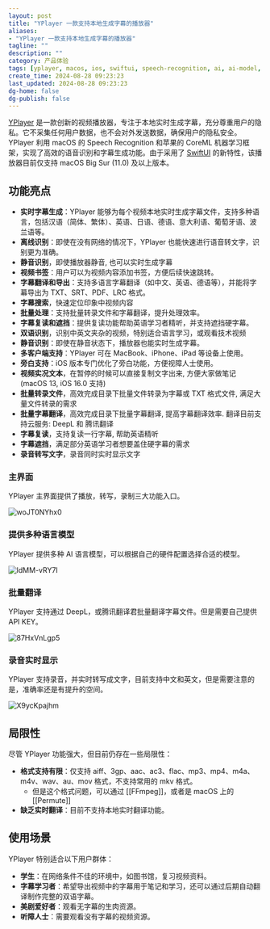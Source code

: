 ```yaml
---
layout: post
title: "YPlayer 一款支持本地生成字幕的播放器"
aliases:
- "YPlayer 一款支持本地生成字幕的播放器"
tagline: ""
description: ""
category: 产品体验
tags: [yplayer, macos, ios, swiftui, speech-recognition, ai, ai-model, ai-transcript, transcript, subtitle, subtitle-transcript]
create_time: 2024-08-28 09:23:23
last_updated: 2024-08-28 09:23:23
dg-home: false
dg-publish: false
---
```


[YPlayer](https://www.engineerdraft.com/yplayer/) 是一款创新的视频播放器，专注于本地实时生成字幕，充分尊重用户的隐私。它不采集任何用户数据，也不会对外发送数据，确保用户的隐私安全。YPlayer 利用 macOS 的 Speech Recognition 和苹果的 CoreML 机器学习框架，实现了高效的语音识别和字幕生成功能。由于采用了 [SwiftUI](https://developer.apple.com/xcode/swiftui/) 的新特性，该播放器目前仅支持 macOS Big Sur (11.0) 及以上版本。

## 功能亮点

- **实时字幕生成**：YPlayer 能够为每个视频本地实时生成字幕文件，支持多种语言，包括汉语（简体、繁体）、英语、日语、德语、意大利语、葡萄牙语、波兰语等。
- **离线识别**：即使在没有网络的情况下，YPlayer 也能快速进行语音转文字，识别更为准确。
- **静音识别**，即使播放器静音, 也可以实时生成字幕
- **视频书签**：用户可以为视频内容添加书签，方便后续快速跳转。
- **字幕翻译和导出**：支持多语言字幕翻译（如中文、英语、德语等），并能将字幕导出为 TXT、SRT、PDF、LRC 格式。
- **字幕搜索**，快速定位印象中视频内容
- **批量处理**：支持批量转录文件和字幕翻译，提升处理效率。
- **字幕复读和遮挡**：提供复读功能帮助英语学习者精听，并支持遮挡硬字幕。
- **双语识别**，识别中英文夹杂的视频，特别适合语言学习，或观看技术视频
- **静音识别**：即使在静音状态下，播放器也能实时生成字幕。
- **多客户端支持**：YPlayer 可在 MacBook、iPhone、iPad 等设备上使用。
- **旁白支持**：iOS 版本专门优化了旁白功能，方便视障人士使用。
- **视频实况文本**，在暂停的时候可以直接复制文字出来, 方便大家做笔记 (macOS 13, iOS 16.0 支持)
- **批量转录文件**，高效完成目录下批量文件转录为字幕或 TXT 格式文件, 满足大量文件转录的需求
- **批量字幕翻译**，高效完成目录下批量字幕翻译, 提高字幕翻译效率. 翻译目前支持云服务: DeepL 和 腾讯翻译
- **字幕复读**，支持复读一行字幕, 帮助英语精听
- **字幕遮挡**，满足部分英语学习者想要盖住硬字幕的需求
- **录音转写文字**，录音同时实时显示文字

### 主界面

YPlayer 主界面提供了播放，转写，录制三大功能入口。

![woJT0NYhx0](https://pic.einverne.info/images/woJT0NYhx0.png)

### 提供多种语言模型

YPlayer 提供多种 AI 语言模型，可以根据自己的硬件配置选择合适的模型。

![IdMM-vRY7I](https://pic.einverne.info/images/IdMM-vRY7I.png)

### 批量翻译

YPlayer 支持通过 DeepL，或腾讯翻译君批量翻译字幕文件。但是需要自己提供 API KEY。

![87HxVnLgp5](https://pic.einverne.info/images/87HxVnLgp5.png)

### 录音实时显示

YPlayer 支持录音，并实时转写成文字，目前支持中文和英文，但是需要注意的是，准确率还是有提升的空间。

![X9ycKpajhm](https://pic.einverne.info/images/X9ycKpajhm.png)

## 局限性

尽管 YPlayer 功能强大，但目前仍存在一些局限性：

- **格式支持有限**：仅支持 aiff、3gp、aac、ac3、flac、mp3、mp4、m4a、m4v、wav、au、mov 格式，不支持常用的 mkv 格式。
    - 但是这个格式问题，可以通过 [[FFmpeg]]，或者是 macOS 上的 [[Permute]]
- **缺乏实时翻译**：目前不支持本地实时翻译功能。

## 使用场景

YPlayer 特别适合以下用户群体：

- **学生**：在网络条件不佳的环境中，如图书馆，复习视频资料。
- **字幕学习者**：希望导出视频中的字幕用于笔记和学习，还可以通过后期自动翻译制作完整的双语字幕。
- **美剧爱好者**：观看无字幕的生肉资源。
- **听障人士**：需要观看没有字幕的视频资源。

